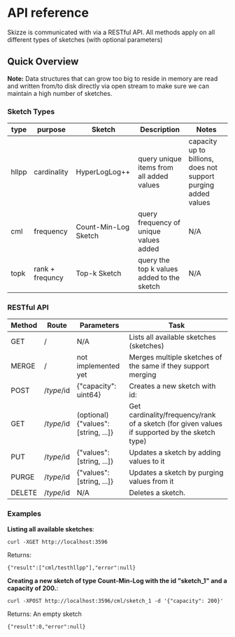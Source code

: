 # API reference

Skizze is communicated with via a RESTful API. All methods apply on all different types of sketches (with optional parameters)

## Quick Overview
<b>Note:</b> Data structures that can grow too big to reside in memory are read and written from/to disk directly via open stream to make sure we can maintain a high number of sketches.

### Sketch Types

| type  | purpose     | Sketch               | Description                              | Notes |
| ---   | ---         | ---                  | ---                                      | ---   |
| hllpp | cardinality | HyperLogLog++        | query unique items from all added values | capacity up to billions, does not support purging added values |
| cml   | frequency   | Count-Min-Log Sketch | query frequency of unique values added   | N/A |
| topk  | rank + frequncy | Top-k Sketch | query the top k values added to the sketch | N/A |

### RESTful API

| Method | Route      | Parameters                   | Task |
| ---    | ---        | ---                          | --- |
| GET    | /          | N/A                          | Lists all available sketches (sketches) |
| MERGE  | /          | not implemented yet          | Merges multiple sketches of the same <type> if they support merging |
| POST   | /$type/$id | {"capacity": uint64}         | Creates a new <type> sketch with id: <id> |
| GET    | /$type/$id | (optional) {"values": [string, ...]} | Get cardinality/frequency/rank of a sketch (for given values if supported by the sketch type) |
| PUT    | /$type/$id | {"values": [string, ...]} | Updates a sketch by adding values to it |
| PURGE  | /$type/$id | {"values": [string, ...]} | Updates a sketch by purging values from it |
| DELETE | /$type/$id | N/A                          | Deletes a sketch. |

### Examples
**Listing all available sketches**:
```
curl -XGET http://localhost:3596
```
Returns:
```
{"result":["cml/testhllpp"],"error":null}
```

**Creating a new sketch of type Count-Min-Log with the id "sketch_1" and a capacity of 200.**:
```
curl -XPOST http://localhost:3596/cml/sketch_1 -d '{"capacity": 200}'
```
Returns:
An empty sketch
```
{"result":0,"error":null}
```
